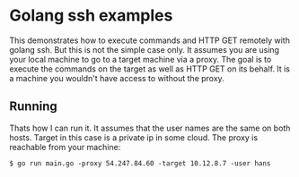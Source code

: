 # Golang ssh examples

This demonstrates how to execute commands and HTTP GET remotely with golang ssh. But this is not the simple case only. It assumes you are using your local machine to go to a target machine via a proxy. The goal is to execute the commands on the target as well as HTTP GET on its behalf. It is a machine you wouldn't have access to without the proxy.

## Running

Thats how I can run it. It assumes that the user names are the same on both hosts. Target in this case is a private ip in some cloud. The proxy is reachable from your machine:

```
$ go run main.go -proxy 54.247.84.60 -target 10.12.8.7 -user hans
```
